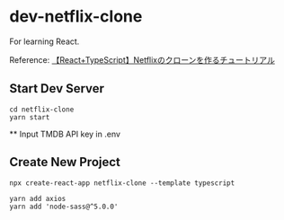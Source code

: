 # dev-netflix-clone

For learning React.

Reference: [【React+TypeScript】Netflixのクローンを作るチュートリアル](https://zenn.dev/gunners6518/books/4c4672f32dd100)

## Start Dev Server

```
cd netflix-clone
yarn start
```

** Input TMDB API key in .env

## Create New Project

```
npx create-react-app netflix-clone --template typescript

yarn add axios
yarn add 'node-sass@^5.0.0'
```


